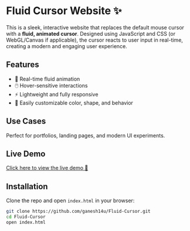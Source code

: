 # Fluid Cursor Website ✨

This is a sleek, interactive website that replaces the default mouse cursor with a **fluid, animated cursor**. Designed using JavaScript and CSS (or WebGL/Canvas if applicable), the cursor reacts to user input in real-time, creating a modern and engaging user experience.

## Features
- 🔵 Real-time fluid animation
- 🖱️ Hover-sensitive interactions
- ⚡ Lightweight and fully responsive
- 🎨 Easily customizable color, shape, and behavior

## Use Cases
Perfect for portfolios, landing pages, and modern UI experiments.

## Live Demo
[Click here to view the live demo 💚](https://projectsai.netlify.app/)

## Installation
Clone the repo and open `index.html` in your browser:
```bash
git clone https://github.com/ganesh14u/Fluid-Cursor.git
cd Fluid-Cursor
open index.html
